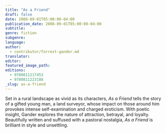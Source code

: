 ```yaml
---
title: "As a Friend"
draft: false
date: 2008-09-01T05:00:00-04:00
publication_date: 2008-09-01T05:00:00-04:00
subtitle:
genre: fiction
subgenre:
language:
author:
  - contributor/forrest-gander.md
translator:
editor:
featured_image_path:
editions:
  - 9780811217453
  - 9780811223188
_slug: as-a-friend
---
```


Set in a rural landscape as vivid as its characters, _As a Friend_ tells the story of a gifted young man, a land surveyor, whose impact on those around him provokes intense self-examination and charged eroticism. With poetic insight, Gander explores the nature of attraction, betrayal, and loyalty. Beautifully written and suffused with a pastoral nostalgia, _As a Friend_ is brilliant in style and unsettling.

